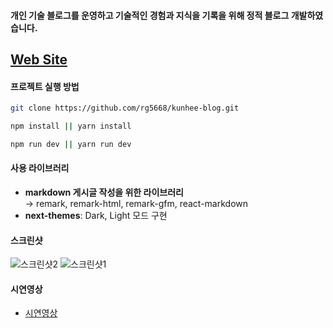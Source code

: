 #### 개인 기술 블로그를 운영하고 기술적인 경험과 지식을 기록을 위해 정적 블로그 개발하였습니다.

## [Web Site](https://kunhee-blog.vercel.app//)

#### 프로젝트 실행 방법

```sh
git clone https://github.com/rg5668/kunhee-blog.git
```

```sh
npm install || yarn install
```

```sh
npm run dev || yarn run dev
```

#### 사용 라이브러리

- **markdown 게시글 작성을 위한 라이브러리**  
   → remark, remark-html, remark-gfm, react-markdown
- **next-themes**: Dark, Light 모드 구현

#### 스크린샷

![스크린샷2](https://file.notion.so/f/f/2237ee6e-6bbd-4a81-a5dc-e4ac1105efc3/310f484b-4b2b-4034-ae92-128b3028b650/%E1%84%89%E1%85%B3%E1%84%8F%E1%85%B3%E1%84%85%E1%85%B5%E1%86%AB%E1%84%89%E1%85%A3%E1%86%BA_2023-12-03_%E1%84%8B%E1%85%A9%E1%84%92%E1%85%AE_8.02.08.png?id=fe2fc1ea-d430-482f-9e4f-03ecf8ca0dad&table=block&spaceId=2237ee6e-6bbd-4a81-a5dc-e4ac1105efc3&expirationTimestamp=1701698400000&signature=8Ujcn3Y-3dLDOPBuxdgz1y9Oau6UL08GJ94Yj6ZNvxI&downloadName=%E1%84%89%E1%85%B3%E1%84%8F%E1%85%B3%E1%84%85%E1%85%B5%E1%86%AB%E1%84%89%E1%85%A3%E1%86%BA+2023-12-03+%E1%84%8B%E1%85%A9%E1%84%92%E1%85%AE+8.02.08.png)
![스크린샷1](https://file.notion.so/f/f/2237ee6e-6bbd-4a81-a5dc-e4ac1105efc3/8dfc87d7-01a9-4d7b-9f62-b34fa6a2fab0/Untitled.png?id=6de0729a-5243-406d-9bfd-ec6faa0fb86b&table=block&spaceId=2237ee6e-6bbd-4a81-a5dc-e4ac1105efc3&expirationTimestamp=1701698400000&signature=N5S34U3BLN1p9_uj7FMZojFQiHzF81gq4j_U-SiZ7RM&downloadName=Untitled.png)

#### 시연영상

- [시연영상](https://youtu.be/ys9tVlF-szY)
